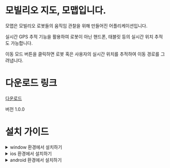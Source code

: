 # 모빌리오 지도, 모맵입니다.

모맵은 모빌리오 로봇들의 움직임 관찰을 위해 만들어진 어플리케이션입니다. 

실시간 GPS 추적 기능을 활용하여 로봇이 아닌 핸드폰, 태블릿 등의 실시간 위치 추적도 가능합니다. 

이동 모드 버튼을 클릭하면 로봇 혹은 사용자의 실시간 위치를 추적하여 이동 경로를 그려냅니다.


# 다운로드 링크

[다운로드](https://mo-map.vercel.app/)

버전 1.0.0

# 설치 가이드

<details>
  <summary>window 환경에서 설치하기</summary>
  <div align = 'center'>
    <img src='https://github.com/mobilio7/MoMap/assets/108033045/3ee21fef-5d70-4c1d-a732-0a62418d30b3' />
  </div>
</details>

<details>
  <summary>ios 환경에서 설치하기</summary>
  <div align = 'center'>
    <img src='https://github.com/mobilio7/MoMap/assets/108033045/6c4a19a2-773d-4a94-be36-da306d34cfbf' width='30%' />
        <img src='https://github.com/mobilio7/MoMap/assets/108033045/a763a52b-ad7a-44e8-bdc6-0318c5245d93' width='30%' />
  </div>
</details>

<details>
  <summary>android 환경에서 설치하기</summary>
  <div align='center'>
    <img src='https://github.com/pvvng/uncomfortable_map_with_react/assets/112927193/502ba458-6e37-4e96-b711-b55c02e2974e' width='30%' />
    <img src='https://github.com/pvvng/uncomfortable_map_with_react/assets/112927193/671b9aa6-f794-4209-9f6b-e91dce2eb765' width='30%' />
  </div>
</details>
